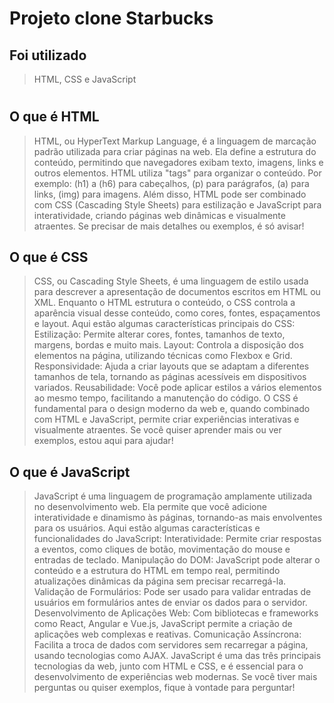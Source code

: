 # Projeto clone Starbucks

## Foi utilizado 
>HTML, CSS e JavaScript
#

## O que é HTML
> HTML, ou HyperText Markup Language, é a linguagem de marcação padrão utilizada para criar páginas na web. Ela define a estrutura do conteúdo, permitindo que navegadores exibam texto, imagens, links e outros elementos.
      HTML utiliza "tags" para organizar o conteúdo. Por exemplo:
(h1) a (h6) para cabeçalhos,
(p) para parágrafos,
(a) para links,
(img) para imagens.
Além disso, HTML pode ser combinado com CSS (Cascading Style Sheets) para estilização e JavaScript para interatividade, criando páginas web dinâmicas e visualmente atraentes. Se precisar de mais detalhes ou exemplos, é só avisar!

## O que é CSS
> CSS, ou Cascading Style Sheets, é uma linguagem de estilo usada para descrever a apresentação de documentos escritos em HTML ou XML. Enquanto o HTML estrutura o conteúdo, o CSS controla a aparência visual desse conteúdo, como cores, fontes, espaçamentos e layout.
Aqui estão algumas características principais do CSS:
Estilização: Permite alterar cores, fontes, tamanhos de texto, margens, bordas e muito mais.
Layout: Controla a disposição dos elementos na página, utilizando técnicas como Flexbox e Grid.
Responsividade: Ajuda a criar layouts que se adaptam a diferentes tamanhos de tela, tornando as páginas acessíveis em dispositivos variados.
Reusabilidade: Você pode aplicar estilos a vários elementos ao mesmo tempo, facilitando a manutenção do código.
O CSS é fundamental para o design moderno da web e, quando combinado com HTML e JavaScript, permite criar experiências interativas e visualmente atraentes. Se você quiser aprender mais ou ver exemplos, estou aqui para ajudar!

## O que é JavaScript
>JavaScript é uma linguagem de programação amplamente utilizada no desenvolvimento web. Ela permite que você adicione interatividade e dinamismo às páginas, tornando-as mais envolventes para os usuários. Aqui estão algumas características e funcionalidades do JavaScript:
Interatividade: Permite criar respostas a eventos, como cliques de botão, movimentação do mouse e entradas de teclado.
Manipulação do DOM: JavaScript pode alterar o conteúdo e a estrutura do HTML em tempo real, permitindo atualizações dinâmicas da página sem precisar recarregá-la.
Validação de Formulários: Pode ser usado para validar entradas de usuários em formulários antes de enviar os dados para o servidor.
Desenvolvimento de Aplicações Web: Com bibliotecas e frameworks como React, Angular e Vue.js, JavaScript permite a criação de aplicações web complexas e reativas.
Comunicação Assíncrona: Facilita a troca de dados com servidores sem recarregar a página, usando tecnologias como AJAX.
JavaScript é uma das três principais tecnologias da web, junto com HTML e CSS, e é essencial para o desenvolvimento de experiências web modernas. Se você tiver mais perguntas ou quiser exemplos, fique à vontade para perguntar!
